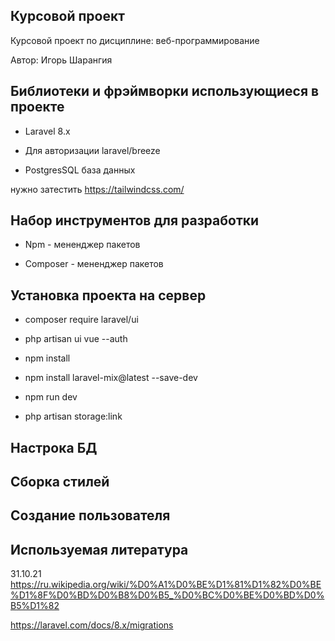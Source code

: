 
## Курсовой проект

Курсовой проект по дисциплине: веб-программирование

Автор: Игорь Шарангия

## Библиотеки и фрэймворки использующиеся в проекте

- Laravel 8.x

- Для авторизации laravel/breeze 

- PostgresSQL база данных

нужно затестить https://tailwindcss.com/
## Набор инструментов для разработки

- Npm - мененджер пакетов

- Composer - мененджер пакетов

## Установка проекта на сервер

- composer require laravel/ui

- php artisan ui vue --auth

- npm install

- npm install laravel-mix@latest --save-dev

- npm run dev

- php artisan storage:link
## Настрока БД

## Сборка стилей

## Создание пользователя

## Используемая литература

31.10.21
https://ru.wikipedia.org/wiki/%D0%A1%D0%BE%D1%81%D1%82%D0%BE%D1%8F%D0%BD%D0%B8%D0%B5_%D0%BC%D0%BE%D0%BD%D0%B5%D1%82

https://laravel.com/docs/8.x/migrations

